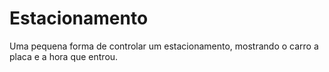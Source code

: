 # Estacionamento
Uma pequena forma de controlar um estacionamento, mostrando o carro a placa e a hora que entrou.
